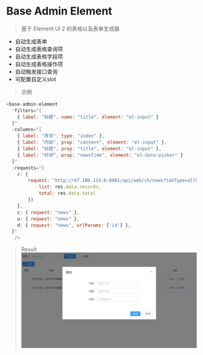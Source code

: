 # Base Admin Element
> 基于 Element UI 2 的表格以及表单生成器

- 自动生成表单
- 自动生成表格查询项
- 自动生成表格字段项
- 自动生成表格操作项
- 自动触发接口查询
- 可配置自定义slot

> 示例

```js
<base-admin-element 
  :filters="[
    { label: "标题", name: "title", element: "el-input" }
  ]"
  :columns="[
    { label: "序号", type: "index" },
    { label: "内容", prop: "content", element: "el-input" },
    { label: "标题", prop: "title", element: "el-input" },
    { label: "时间", prop: "newsTime", element: "el-date-picker" }
  ]"
  :requests="{
    r: {
        request: "http://47.100.114.6:8081/api/web/ch/news?tabType=all&pageNum=1&pageSize=10", resolve: (res) => ({
            list: res.data.records,
            total: res.data.total
        })
    },
    c: { request: "news" },
    u: { request: "news" },
    d: { request: "news", urlParams: ['id'] },
  }"
   />
```

> Result
![Table generated with form!](https://raw.githubusercontent.com/uemganix/baseAdminElement/main/assets/ss_zh.PNG "Table generated with form")
